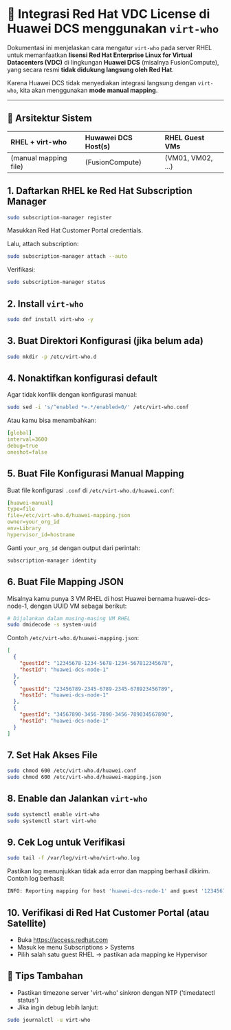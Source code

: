 # 🔧 Integrasi Red Hat VDC License di Huawei DCS menggunakan `virt-who`

Dokumentasi ini menjelaskan cara mengatur `virt-who` pada server RHEL untuk memanfaatkan **lisensi Red Hat Enterprise Linux for Virtual Datacenters (VDC)** di lingkungan **Huawei DCS** (misalnya FusionCompute), yang secara resmi **tidak didukung langsung oleh Red Hat**.

Karena Huawei DCS tidak menyediakan integrasi langsung dengan `virt-who`, kita akan menggunakan **mode manual mapping**.

---

## 🧱 Arsitektur Sistem

| RHEL + virt-who        | Huwawei DCS Host(s)                | RHEL Guest VMs    | 
| :--------------------- | :--------------------------------- | :-------------    |
| (manual mapping file)  | (FusionCompute)                    | (VM01, VM02, ...) |

## 1. Daftarkan RHEL ke Red Hat Subscription Manager
```zsh
sudo subscription-manager register
```
Masukkan Red Hat Customer Portal credentials.

Lalu, attach subscription:
```zsh
sudo subscription-manager attach --auto
```
Verifikasi:
```zsh
sudo subscription-manager status
```

## 2. Install `virt-who`
```zsh
sudo dnf install virt-who -y
```

## 3. Buat Direktori Konfigurasi (jika belum ada)
```zsh
sudo mkdir -p /etc/virt-who.d
```

## 4. Nonaktifkan konfigurasi default
Agar tidak konflik dengan konfigurasi manual:
```zsh
sudo sed -i 's/^enabled *=.*/enabled=0/' /etc/virt-who.conf
```
Atau kamu bisa menambahkan:
```yaml
[global]
interval=3600
debug=true
oneshot=false
```

## 5. Buat File Konfigurasi Manual Mapping
Buat file konfigurasi `.conf` di `/etc/virt-who.d/huawei.conf`:
```yaml
[huawei-manual]
type=file
file=/etc/virt-who.d/huawei-mapping.json
owner=your_org_id
env=Library
hypervisor_id=hostname
```
Ganti `your_org_id` dengan output dari perintah:
```zsh
subscription-manager identity
```

## 6. Buat File Mapping JSON
Misalnya kamu punya 3 VM RHEL di host Huawei bernama huawei-dcs-node-1, dengan UUID VM sebagai berikut:
```zsh
# Dijalankan dalam masing-masing VM RHEL
sudo dmidecode -s system-uuid
```
Contoh `/etc/virt-who.d/huawei-mapping.json`:
```json
[
  {
    "guestId": "12345678-1234-5678-1234-567812345678",
    "hostId": "huawei-dcs-node-1"
  },
  {
    "guestId": "23456789-2345-6789-2345-678923456789",
    "hostId": "huawei-dcs-node-1"
  },
  {
    "guestId": "34567890-3456-7890-3456-789034567890",
    "hostId": "huawei-dcs-node-1"
  }
]
```

## 7. Set Hak Akses File
```zsh
sudo chmod 600 /etc/virt-who.d/huawei.conf
sudo chmod 600 /etc/virt-who.d/huawei-mapping.json
```

## 8. Enable dan Jalankan `virt-who`
```zsh
sudo systemctl enable virt-who
sudo systemctl start virt-who
```

## 9. Cek Log untuk Verifikasi
```zsh
sudo tail -f /var/log/virt-who/virt-who.log
```
Pastikan log menunjukkan tidak ada error dan mapping berhasil dikirim.
Contoh log berhasil:
```zsh
INFO: Reporting mapping for host 'huawei-dcs-node-1' and guest '12345678-1234-5678-1234-567812345678'
```

## 10. Verifikasi di Red Hat Customer Portal (atau Satellite)
- Buka https://access.redhat.com
- Masuk ke menu Subscriptions > Systems
- Pilih salah satu guest RHEL → pastikan ada mapping ke Hypervisor

## 📌 Tips Tambahan
- Pastikan timezone server 'virt-who' sinkron dengan NTP ('timedatectl status')
- Jika ingin debug lebih lanjut:
```zsh
sudo journalctl -u virt-who
```

